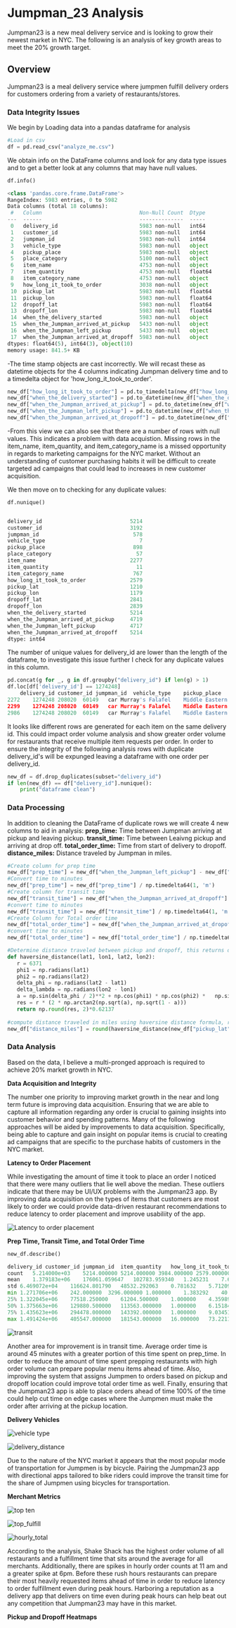 # Jumpman_23 Analysis 
Jumpman23 is a new meal delivery service and is looking to grow their newest market in NYC. The following is an analysis of key growth areas to meet the 20% growth target. 

## Overview
Jumpman23 is a meal delivery service where jumpmen fulfill delivery orders for customers ordering from a variety of restaurants/stores. 

### Data Integrity Issues 
We begin by Loading data into a pandas dataframe for analysis 

```Python
#Load in csv 
df = pd.read_csv("analyze_me.csv")
```

We obtain info on the DataFrame columns and look for any data type issues and to get a better look at any columns that may have null values. 

```Python 
df.info()

<class 'pandas.core.frame.DataFrame'>
RangeIndex: 5983 entries, 0 to 5982
Data columns (total 18 columns):
 #   Column                               Non-Null Count  Dtype  
---  ------                               --------------  -----  
 0   delivery_id                          5983 non-null   int64  
 1   customer_id                          5983 non-null   int64  
 2   jumpman_id                           5983 non-null   int64  
 3   vehicle_type                         5983 non-null   object 
 4   pickup_place                         5983 non-null   object 
 5   place_category                       5100 non-null   object 
 6   item_name                            4753 non-null   object 
 7   item_quantity                        4753 non-null   float64
 8   item_category_name                   4753 non-null   object 
 9   how_long_it_took_to_order            3038 non-null   object 
 10  pickup_lat                           5983 non-null   float64
 11  pickup_lon                           5983 non-null   float64
 12  dropoff_lat                          5983 non-null   float64
 13  dropoff_lon                          5983 non-null   float64
 14  when_the_delivery_started            5983 non-null   object 
 15  when_the_Jumpman_arrived_at_pickup   5433 non-null   object 
 16  when_the_Jumpman_left_pickup         5433 non-null   object 
 17  when_the_Jumpman_arrived_at_dropoff  5983 non-null   object 
dtypes: float64(5), int64(3), object(10)
memory usage: 841.5+ KB
```
-The time stamp objects are cast incorrectly. We will recast these as datetime objects for the 4 columns indicating Jumpman delivery time and to a timedelta object for 'how_long_it_took_to_order'. 

```Python 
new_df["how_long_it_took_to_order"] = pd.to_timedelta(new_df["how_long_it_took_to_order"])
new_df["when_the_delivery_started"] = pd.to_datetime(new_df["when_the_delivery_started"])
new_df["when_the_Jumpman_arrived_at_pickup"] = pd.to_datetime(new_df["when_the_Jumpman_arrived_at_pickup"])
new_df["when_the_Jumpman_left_pickup"] = pd.to_datetime(new_df["when_the_Jumpman_left_pickup"])
new_df["when_the_Jumpman_arrived_at_dropoff"] = pd.to_datetime(new_df["when_the_Jumpman_arrived_at_dropoff"])
```

-From this view we can also see that there are a number of rows with null values. This indicates a problem with data acquistion. Missing rows in the item_name, item_quantity, and item_category_name is a missed opportunity in regards to marketing campaigns for the NYC market. Without an understanding of customer purchasing habits it will be difficult to create targeted ad campaigns that could lead to increases in new customer acquisition. 

We then move on to checking for any duplicate values: 

```Python 
df.nunique()


delivery_id                            5214
customer_id                            3192
jumpman_id                              578
vehicle_type                              7
pickup_place                            898
place_category                           57
item_name                              2277
item_quantity                            11
item_category_name                      767
how_long_it_took_to_order              2579
pickup_lat                             1210
pickup_lon                             1179
dropoff_lat                            2841
dropoff_lon                            2839
when_the_delivery_started              5214
when_the_Jumpman_arrived_at_pickup     4719
when_the_Jumpman_left_pickup           4717
when_the_Jumpman_arrived_at_dropoff    5214
dtype: int64
```

The number of unique values for delivery_id are lower than the length of the dataframe, to investigate this issue further I check for any duplicate values in this column. 

```Python
pd.concat(g for _, g in df.groupby("delivery_id") if len(g) > 1)
df.loc[df['delivery_id'] == 1274248]
	delivery_id	customer_id	jumpman_id	vehicle_type	pickup_place	place_category	item_name	item_quantity	item_category_name	how_long_it_took_to_order	pickup_lat	pickup_lon	dropoff_lat	dropoff_lon	when_the_delivery_started	when_the_Jumpman_arrived_at_pickup	when_the_Jumpman_left_pickup	when_the_Jumpman_arrived_at_dropoff
2272	1274248	208020	60149	car	Murray's Falafel	Middle Eastern	Blue Lamoon Citrus blossom lemonade w/ Splenda	1.0	Beverages	00:07:08.767432	40.732166	-73.981904	40.747019	-73.990922	2014-10-01 17:25:48.54633	2014-10-01 17:40:32.886964	2014-10-01 17:53:54.166799	2014-10-01 18:09:37.353403
2299	1274248	208020	60149	car	Murray's Falafel	Middle Eastern	Moroccan Cigars (5 pc)	1.0	Appetizers	00:07:08.767432	40.732166	-73.981904	40.747019	-73.990922	2014-10-01 17:25:48.54633	2014-10-01 17:40:32.886964	2014-10-01 17:53:54.166799	2014-10-01 18:09:37.353403
2986	1274248	208020	60149	car	Murray's Falafel	Middle Eastern	Watermelon	1.0	Desserts	00:07:08.767432	40.732166	-73.981904	40.747019	-73.990922	2014-10-01 17:25:48.54633	2014-10-01 17:40:32.886964	2014-10-01 17:53:54.166799	2014-10-01 18:09:37.353403
```

It looks like different rows are generated for each item on the same delivery id. This could impact order volume analysis and show greater order volume for restaurants that receive multiple item requests per order. In order to ensure the integrity of the following analysis rows with duplicate delivery_id's will be expunged leaving a dataframe with one order per delivery_id. 

```Python 
new_df = df.drop_duplicates(subset="delivery_id")
if len(new_df) == df["delivery_id"].nunique():
    print("dataframe clean")
```

### Data Processing 

In addition to cleaning the DataFrame of duplicate rows we will create 4 new columns to aid in analysis: 
**prep_time:** Time between Jumpman arriving at pickup and leaving pickup. 
**transit_time:** Time between Leaivng pickup and arriving at drop off. 
**total_order_time:** Time from start of delivery to dropoff.
**distance_miles:** Distance traveled by Jumpman in miles.
```Python 
#Create column for prep time 
new_df["prep_time"] = new_df["when_the_Jumpman_left_pickup"] - new_df["when_the_Jumpman_arrived_at_pickup"]
#Convert time to minutes
new_df["prep_time"] = new_df["prep_time"] / np.timedelta64(1, 'm')
#Create column for transit time 
new_df["transit_time"] = new_df["when_the_Jumpman_arrived_at_dropoff"] - new_df["when_the_Jumpman_left_pickup"]
#convert time to minutes
new_df["transit_time"] = new_df["transit_time"] / np.timedelta64(1, 'm')
#Create Column for Total order time 
new_df["total_order_time"] = new_df["when_the_Jumpman_arrived_at_dropoff"] - new_df["when_the_delivery_started"]
#convert time to minutes
new_df["total_order_time"] = new_df["total_order_time"] / np.timedelta64(1, 'm')

#Determine distance traveled between pickup and dropoff, this returns distance traveled in miles
def haversine_distance(lat1, lon1, lat2, lon2):
   r = 6371
   phi1 = np.radians(lat1)
   phi2 = np.radians(lat2)
   delta_phi = np.radians(lat2 - lat1)
   delta_lambda = np.radians(lon2 - lon1)
   a = np.sin(delta_phi / 2)**2 + np.cos(phi1) * np.cos(phi2) *   np.sin(delta_lambda / 2)**2
   res = r * (2 * np.arctan2(np.sqrt(a), np.sqrt(1 - a)))
   return np.round(res, 2)*0.62137
   
#compute distance traveled in miles using haversine distance formula, round to 4 decimal places 
new_df["distance_miles"] = round(haversine_distance(new_df["pickup_lat"], new_df["pickup_lon"], new_df["dropoff_lat"], new_df["dropoff_lon"]),4)
```

### Data Analysis 

Based on the data, I believe a multi-pronged approach is required to achieve 20% market growth in NYC. 

**Data Acquisition and Integrity**

The number one priority to improving market growth in the near and long term future is improving data acquisition. Ensuring that we are able to capture all information regarding any order is crucial to gaining insights into customer behavior and spending patterns. Many of the following approaches will be aided by improvements to data acquisition. Specifically, being able to capture and gain insight on popular items is crucial to creating ad campaigns that are specific to the purchase habits of customers in the NYC market.

**Latency to Order Placement**

While investigating the amount of time it took to place an order I noticed that there were many outliers that lie well above the median. These outliers indicate that there may be UI/UX problems with the Jumpman23 app. By improving data acquisition on the types of items that customers are most likely to order we could provide data-driven restaurant recommendations to reduce latency to order placement and improve usabiliity of the app. 

![Latency to order placement](/Jumpman23/images/latency_to_order.png)

**Prep Time, Transit Time, and Total Order Time** 

```Python
new_df.describe()

delivery_id	customer_id	jumpman_id	item_quantity	how_long_it_took_to_order	pickup_lat	pickup_lon	dropoff_lat	dropoff_lon	prep_time	transit_time	total_order_time
count	5.214000e+03	5214.000000	5214.000000	3984.000000	2579.000000	5214.000000	5214.000000	5214.000000	5214.000000	4719.000000	4719.000000	5214.000000
mean	1.379183e+06	176061.059647	102783.959340	1.245231	7.698968	40.741633	-73.986928	40.744462	-73.985744	18.294248	14.041480	45.216308
std	6.469072e+04	116624.801790	48532.292063	0.781632	5.712095	0.022772	0.015002	0.025223	0.018061	11.715884	9.314023	19.687987
min	1.271706e+06	242.000000	3296.000000	1.000000	1.383292	40.665611	-74.015837	40.649356	-74.017679	0.001877	0.839419	3.047181
25%	1.322045e+06	77518.250000	61204.500000	1.000000	4.359893	40.724340	-73.996630	40.725440	-74.000193	10.369364	7.938390	32.122191
50%	1.375663e+06	129880.500000	113563.000000	1.000000	6.151847	40.735783	-73.988682	40.741115	-73.989367	15.333771	11.658124	42.020648
75%	1.435623e+06	294478.000000	143392.000000	1.000000	9.034514	40.758939	-73.980739	40.764239	-73.974409	22.977090	17.304775	54.240649
max	1.491424e+06	405547.000000	181543.000000	16.000000	73.221102	40.818082	-73.920980	40.848324	-73.924124	267.954044	119.190060	340.308810
```

![transit](/Jumpman23/images/preptransitorder_time.png)

Another area for improvement is in transit time. Average order time is around 45 minutes with a greater portion of this time spent on prep_time. In order to reduce the amount of time spent prepping restaurants with high order volume can prepare popular menu items ahead of time. Also, improving the system that assigns Jumpmen to orders based on pickup and dropoff location could improve total order time as well. Finally, ensuring that the Jumpman23 app is able to place orders ahead of time 100% of the time could help cut time on edge cases where the Jumpmen must make the order after arriving at the pickup location.  

**Delivery Vehicles** 

![vehicle type](/Jumpman23/images/delivery_vehicle_types.png)

![delivery_distance](/Jumpman23/images/dist_traveled_by_tye.png)

Due to the nature of the NYC market it appears that the most popular mode of transportation for Jumpmen is by bicycle. Pairing the Jumpman23 app with directional apps tailored to bike riders could improve the transit time for the share of Jumpmen using bicycles for transportation. 

**Merchant Metrics**

![top ten](/Jumpman23/images/tp_ten_rest.png)

![top_fulfill](/Jumpman23/images/tp_ten_fulfillment.png)

![hourly_total](/Jumpman23/images/hourly_total.png)

According to the analysis, Shake Shack has the highest order volume of all restaurants and a fulfillment time that sits around the average for all merchants. Additionally, there are spikes in hourly order counts at 11 am and a greater spike at 6pm. Before these rush hours restaurants can prepare their most heavily requested items ahead of time in order to reduce latency to order fulfillment even during peak hours. Harboring a reputation as a delivery app that delivers on time even during peak hours can help beat out any competition that Jumpman23 may have in this market. 

**Pickup and Dropoff Heatmaps** 
